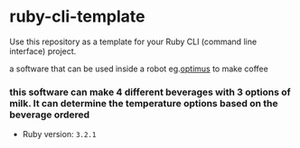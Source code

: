 # ruby-cli-template

Use this repository as a template for your Ruby CLI (command line interface) project.

a software that can be used inside a robot eg.[optimus](https://upload.wikimedia.org/wikipedia/commons/thumb/5/5e/Tesla-optimus-bot-gen-2-scaled_%28cropped%29.jpg/1200px-Tesla-optimus-bot-gen-2-scaled_%28cropped%29.jpg) to make coffee 

### this software can make 4 different beverages with 3 options of milk. It can determine the temperature options based on the beverage ordered


- Ruby version: `3.2.1`
